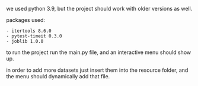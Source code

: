 
we used python 3.9, but the project should work with older versions
as well.

packages used: 

    - itertools 8.6.0
    - pytest-timeit 0.3.0 
    - joblib 1.0.0

to run the project run the main.py file, and an interactive menu should show up.

in order to add more datasets just insert them into the resource folder, 
and the menu should dynamically add that file.


